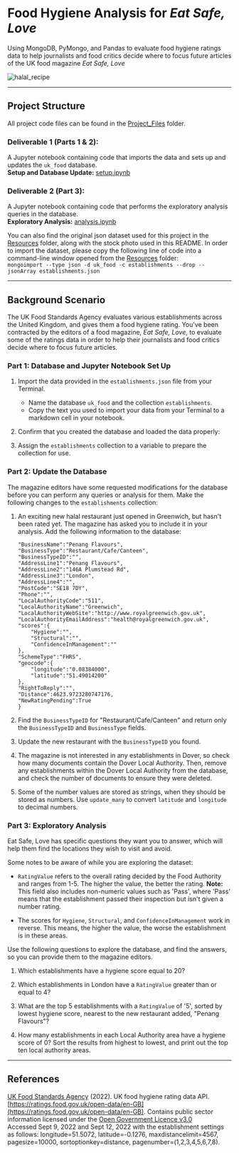 # Food Hygiene Analysis for *Eat Safe, Love*
Using MongoDB, PyMongo, and Pandas to evaluate food hygiene ratings data to help journalists and food critics decide where to focus future articles of the UK food magazine *Eat Safe, Love*

![halal_recipe](Resources/halal-iStock.jpg)
- - -
## Project Structure
All project code files can be found in the [Project_Files](Project_Files/) folder.
### Deliverable 1 (Parts 1 & 2): 
A Jupyter notebook containing code that imports the data and sets up and updates the `uk_food` database.  
**Setup and Database Update:** [setup.ipynb](Project_Files/setup.ipynb)
### Deliverable 2 (Part 3):
A Jupyter notebook containing code that performs the exploratory analysis queries in the database.  
**Exploratory Analysis:** [analysis.ipynb](Project_Files/analysis.ipynb)  

You can also find the original json dataset used for this project in the [Resources](Resources/) folder, along with the stock photo used in this README.  In order to import the dataset, please copy the following line of code into a command-line window opened from the [Resources](Resources/) folder:  
`mongoimport --type json -d uk_food -c establishments --drop --jsonArray establishments.json`
- - -

## Background Scenario
The UK Food Standards Agency evaluates various establishments across the United Kingdom, and gives them a food hygiene rating. You've been contracted by the editors of a food magazine, *Eat Safe, Love*, to evaluate some of the ratings data in order to help their journalists and food critics decide where to focus future articles.

### Part 1: Database and Jupyter Notebook Set Up  
1. Import the data provided in the `establishments.json` file from your Terminal.  
    - Name the database `uk_food` and the collection `establishments`.  
    - Copy the text you used to import your data from your Terminal to a markdown cell in your notebook.

2. Confirm that you created the database and loaded the data properly:

3. Assign the `establishments` collection to a variable to prepare the collection for use.

### Part 2: Update the Database
The magazine editors have some requested modifications for the database before you can perform any queries or analysis for them. Make the following changes to the `establishments` collection:

1. An exciting new halal restaurant just opened in Greenwich, but hasn't been rated yet. The magazine has asked you to include it in your analysis. Add the following information to the database:

    ```{
    "BusinessName":"Penang Flavours",
    "BusinessType":"Restaurant/Cafe/Canteen",
    "BusinessTypeID":"",
    "AddressLine1":"Penang Flavours",
    "AddressLine2":"146A Plumstead Rd",
    "AddressLine3":"London",
    "AddressLine4":"",
    "PostCode":"SE18 7DY",
    "Phone":"",
    "LocalAuthorityCode":"511",
    "LocalAuthorityName":"Greenwich",
    "LocalAuthorityWebSite":"http://www.royalgreenwich.gov.uk",
    "LocalAuthorityEmailAddress":"health@royalgreenwich.gov.uk",
    "scores":{
        "Hygiene":"",
        "Structural":"",
        "ConfidenceInManagement":""
    },
    "SchemeType":"FHRS",
    "geocode":{
        "longitude":"0.08384000",
        "latitude":"51.49014200"
    },
    "RightToReply":"",
    "Distance":4623.9723280747176,
    "NewRatingPending":True
    }
    ```  
2. Find the `BusinessTypeID` for "Restaurant/Cafe/Canteen" and return only the `BusinessTypeID` and `BusinessType` fields.

3. Update the new restaurant with the `BusinessTypeID` you found.

4. The magazine is not interested in any establishments in Dover, so check how many documents contain the Dover Local Authority. Then, remove any establishments within the Dover Local Authority from the database, and check the number of documents to ensure they were deleted.

5. Some of the number values are stored as strings, when they should be stored as numbers. Use `update_many` to convert `latitude` and `longitude` to decimal numbers.

### Part 3: Exploratory Analysis
Eat Safe, Love has specific questions they want you to answer, which will help them find the locations they wish to visit and avoid.

Some notes to be aware of while you are exploring the dataset:

 - `RatingValue` refers to the overall rating decided by the Food Authority and ranges from 1-5. The higher the value, the better the rating. **Note:** This field also includes non-numeric values such as 'Pass', where 'Pass' means that the establishment passed their inspection but isn't given a number rating.

 - The scores for `Hygiene`, `Structural`, and `ConfidenceInManagement` work in reverse. This means, the higher the value, the worse the establishment is in these areas.

Use the following questions to explore the database, and find the answers, so you can provide them to the magazine editors.

1. Which establishments have a hygiene score equal to 20?

2. Which establishments in London have a `RatingValue` greater than or equal to 4?

3. What are the top 5 establishments with a `RatingValue` of '5', sorted by lowest hygiene score, nearest to the new restaurant added, "Penang Flavours"?

4. How many establishments in each Local Authority area have a hygiene score of 0? Sort the results from highest to lowest, and print out the top ten local authority areas.

- - -
## References
[UK Food Standards Agency](https://www.food.gov.uk/) (2022). UK food hygiene rating data API. [https://ratings.food.gov.uk/open-data/en-GB](https://ratings.food.gov.uk/open-data/en-GB). Contains public sector information licensed under the [Open Government Licence v3.0](https://www.nationalarchives.gov.uk/doc/open-government-licence/version/3/)  
Accessed Sept 9, 2022 and Sept 12, 2022 with the establishment settings as follows: longitude=51.5072, latitude=-0.1276, maxdistancelimit=4567, pagesize=10000, sortoptionkey=distance, pagenumber=(1,2,3,4,5,6,7,8).
